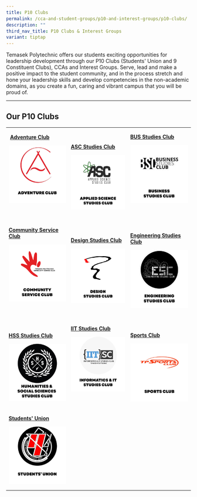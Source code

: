 ```yaml
---
title: P10 Clubs
permalink: /cca-and-student-groups/p10-and-interest-groups/p10-clubs/
description: ""
third_nav_title: P10 Clubs & Interest Groups
variant: tiptap
---
```

<p>Temasek Polytechnic offers our students exciting opportunities for leadership
development through our P10 Clubs (Students' Union and 9 Constituent Clubs),
CCAs and Interest Groups. Serve, lead and make a positive impact to the
student community, and in the process stretch and hone your leadership
skills and develop competencies in the non-academic domains, as you create
a fun, caring and vibrant campus that you will be proud of.</p>
<hr>
<h2>Our P10 Clubs&nbsp;&nbsp;</h2>
<p></p>
<table style="minWidth: 75px">
<colgroup>
<col>
<col>
<col>
</colgroup>
<tbody>
<tr>
<td rowspan="1" colspan="1">
<p><strong>&nbsp;<a href="/p10/adventure-club" rel="noopener noreferrer nofollow" target="_blank">Adventure Club</a></strong>
</p>
<div class="isomer-image-wrapper">
<img style="display:block;margin-left:auto;margin-right:auto;" height="auto" width="100%" alt="Adventure Club" src="/images/P10/TPAC_button-01.png">
</div>
<p><strong>&nbsp;&nbsp;&nbsp;&nbsp;&nbsp; &nbsp;</strong>
</p>
</td>
<td rowspan="1" colspan="1">
<p><strong><a href="/p10/applied-science-studies-club" rel="noopener noreferrer nofollow" target="_blank">ASC Studies Club</a></strong>
</p>
<div class="isomer-image-wrapper">
<img style="display:block;margin-left:auto;margin-right:auto;" height="auto" width="100%" alt="Applied Science Studies Club" src="/images/P10/ASSC_button-01.png">
</div>
</td>
<td rowspan="1" colspan="1">
<p><strong><a href="/p10/business-studies-club" rel="noopener noreferrer nofollow" target="_blank">BUS Studies Club</a></strong>
</p>
<div class="isomer-image-wrapper">
<img style="display:block;margin-left:auto;margin-right:auto;" height="auto" width="100%" alt="Business Studies Club" src="/images/P10/BSC_button-01.png">
</div>
<p>&nbsp;&nbsp;&nbsp;</p>
</td>
</tr>
<tr>
<td rowspan="1" colspan="1">
<p><strong><a href="/p10/community-service-club" rel="noopener noreferrer nofollow" target="_blank">Community Service Club</a></strong>
</p>
<div class="isomer-image-wrapper">
<img style="display:block;margin-left:auto;margin-right:auto;" height="auto" width="100%" alt="Community Service Club" src="/images/P10/CSC_button-01.png">
</div>
<p>&nbsp;&nbsp;&nbsp;&nbsp;&nbsp;&nbsp;&nbsp;&nbsp;&nbsp;&nbsp;&nbsp;&nbsp;&nbsp;&nbsp;&nbsp;&nbsp;&nbsp;&nbsp;&nbsp;
&nbsp;&nbsp;&nbsp;&nbsp;&nbsp;&nbsp;&nbsp;&nbsp;&nbsp;&nbsp;&nbsp;&nbsp;&nbsp;&nbsp;&nbsp;</p>
</td>
<td rowspan="1" colspan="1">
<p><strong><a href="/p10/design-studies-club" rel="noopener noreferrer nofollow" target="_blank">Design Studies Club</a></strong>
</p>
<p></p>
<div class="isomer-image-wrapper">
<img style="display:block;margin-left:auto;margin-right:auto;" height="auto" width="100%" alt="Design Studies Club" src="/images/P10/DSC_button-01.png">
</div>
<p></p>
</td>
<td rowspan="1" colspan="1">
<p><strong><a href="/p10/engineering-studies-club" rel="noopener noreferrer nofollow" target="_blank">Engineering Studies Club</a></strong>
</p>
<div class="isomer-image-wrapper">
<img style="display:block;margin-left:auto;margin-right:auto;" height="auto" width="100%" alt="Engineering Studies Club" src="/images/P10/ESC_button-01.png">
</div>
<p></p>
</td>
</tr>
<tr>
<td rowspan="1" colspan="1">
<p><strong><a href="/p10/humanities-and-social-sciences-studies-club" rel="noopener noreferrer nofollow" target="_blank">HSS Studies Club</a></strong>
</p>
<div class="isomer-image-wrapper">
<img style="display:block;margin-left:auto;margin-right:auto;" height="auto" width="100%" alt="Humanities &amp; Social Sciences Studies Club" src="/images/P10/HSSSC_button-01.png">
</div>
</td>
<td rowspan="1" colspan="1">
<p><strong><a href="/p10/informatics-and-it-studies-club" rel="noopener noreferrer nofollow" target="_blank">IIT Studies Club</a></strong>
</p>
<div class="isomer-image-wrapper">
<img style="display:block;margin-left:auto;margin-right:auto;" height="auto" width="100%" alt="Informatics &amp; IT Studies Club" src="/images/P10/IITSC_button-01.png">
</div>
<p>&nbsp;&nbsp;&nbsp;&nbsp;&nbsp;&nbsp;&nbsp;&nbsp;&nbsp;&nbsp;&nbsp;&nbsp;&nbsp;&nbsp;&nbsp;&nbsp;&nbsp;&nbsp;&nbsp;
&nbsp;&nbsp;&nbsp;&nbsp;&nbsp;&nbsp;&nbsp;&nbsp;&nbsp;&nbsp;&nbsp;&nbsp;&nbsp;&nbsp;&nbsp;
&nbsp;</p>
</td>
<td rowspan="1" colspan="1">
<p><strong><a href="/p10/sports-club" rel="noopener noreferrer nofollow" target="_blank">Sports Club</a></strong>
</p>
<div class="isomer-image-wrapper">
<img style="display:block;margin-left:auto;margin-right:auto;" height="auto" width="100%" alt="Sports Club" src="/images/P10/SPORTS CLUB_button-01-v2.png">
</div>
</td>
</tr>
<tr>
<td rowspan="1" colspan="1">
<p><strong><a href="/p10/students-union" rel="noopener noreferrer nofollow" target="_blank">Students' Union</a></strong>
</p>
<div class="isomer-image-wrapper">
<img style="display:block;margin-left:auto;margin-right:auto;" height="auto" width="100%" alt="Students’ Union" src="/images/P10/TPSU_button-01.png">
</div>
<p></p>
</td>
<td rowspan="1" colspan="1">
<p></p>
</td>
<td rowspan="1" colspan="1">
<p></p>
</td>
</tr>
</tbody>
</table>
<p></p>